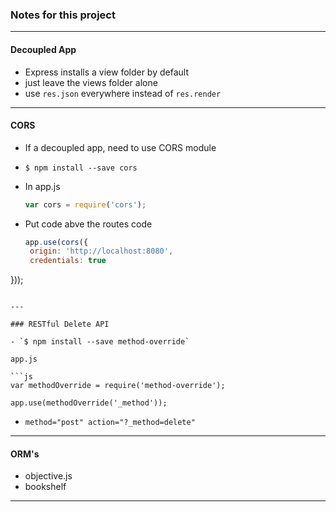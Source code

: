 ### Notes for this project

---

#### Decoupled App
- Express installs a view folder by default
- just leave the views folder alone
- use `res.json` everywhere instead of `res.render`

---

#### CORS
- If a decoupled app, need to use CORS module
- `$ npm install --save cors`
- In app.js

  ```js
  var cors = require('cors');

  ```
- Put code abve the routes code

  ```js
  app.use(cors({
   origin: 'http://localhost:8080',
   credentials: true
}));

  ```

---

### RESTful Delete API

- `$ npm install --save method-override`

app.js

```js
var methodOverride = require('method-override');

app.use(methodOverride('_method'));

```
- `method="post" action="?_method=delete"`

---

#### ORM's
  - objective.js
  - bookshelf

---
